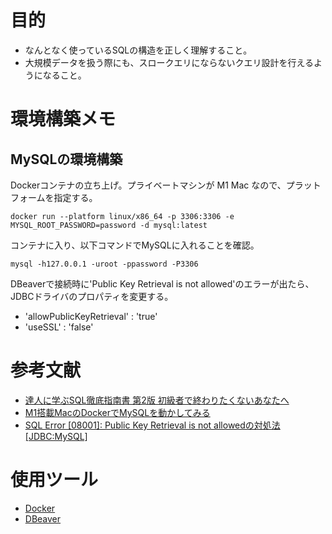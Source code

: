 # 目的
- なんとなく使っているSQLの構造を正しく理解すること。
- 大規模データを扱う際にも、スロークエリにならないクエリ設計を行えるようになること。

# 環境構築メモ

## MySQLの環境構築
Dockerコンテナの立ち上げ。プライベートマシンが M1 Mac なので、プラットフォームを指定する。

```
docker run --platform linux/x86_64 -p 3306:3306 -e MYSQL_ROOT_PASSWORD=password -d mysql:latest
```

コンテナに入り、以下コマンドでMySQLに入れることを確認。
```
mysql -h127.0.0.1 -uroot -ppassword -P3306
```

DBeaverで接続時に'Public Key Retrieval is not allowed'のエラーが出たら、JDBCドライバのプロパティを変更する。
- 'allowPublicKeyRetrieval' : 'true'
- 'useSSL' : 'false'

# 参考文献
- [達人に学ぶSQL徹底指南書 第2版 初級者で終わりたくないあなたへ](https://www.amazon.co.jp/-/en/%E3%83%9F%E3%83%83%E3%82%AF/dp/4798157821/ref=pd_lpo_1?pd_rd_i=4798157821&psc=1)
- [M1搭載MacのDockerでMySQLを動かしてみる](https://gihyo.jp/dev/serial/01/mysql-road-construction-news/0167)
- [SQL Error [08001]: Public Key Retrieval is not allowedの対処法 [JDBC:MySQL]](https://qiita.com/noy__/items/f53e9e6210e02233d414)

# 使用ツール
- [Docker](https://www.docker.com/)
- [DBeaver](https://dbeaver.io/)
